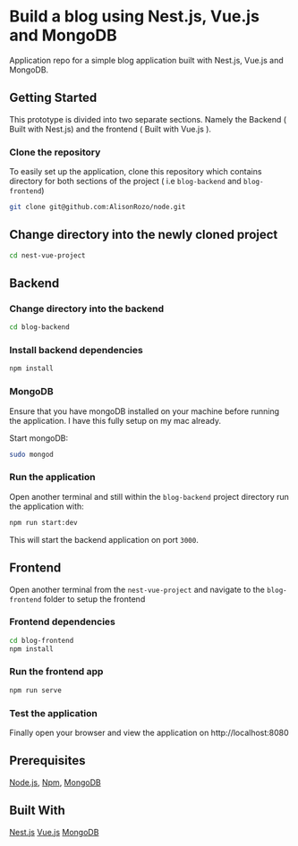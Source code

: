 # Build a blog using Nest.js, Vue.js and MongoDB

Application repo for a simple blog application built with Nest.js, Vue.js and MongoDB.

## Getting Started
This prototype is divided into two separate sections. Namely the Backend ( Built with Nest.js) and the frontend
( Built with Vue.js ).

### Clone the repository
To easily set up the application, clone this repository which contains directory for both sections of the project ( i.e `blog-backend` and `blog-frontend`)

```bash
git clone git@github.com:AlisonRozo/node.git
```

## Change directory into the newly cloned project
```bash
cd nest-vue-project
```

## Backend
### Change directory into the backend
```bash
cd blog-backend
```

### Install backend dependencies

```bash
npm install
```

### MongoDB
Ensure that you have mongoDB installed on your machine before running the application. I have this fully setup on my mac already.

Start mongoDB:

```bash
sudo mongod
```

### Run the application
Open another terminal and still within the `blog-backend` project directory run the application with:

```bash
npm run start:dev
```

This will start the backend application on port `3000`.

## Frontend
Open another terminal from the `nest-vue-project` and navigate to the `blog-frontend` folder to setup the frontend

### Frontend dependencies
```bash
cd blog-frontend
npm install
```

### Run the frontend app

```bash
npm run serve
```

### Test the application
Finally open your browser and view the application on http://localhost:8080

## Prerequisites
 [Node.js](https://nodejs.org/en/), [Npm](https://www.npmjs.com/), [MongoDB](https://docs.mongodb.com/v3.2/installation/)

## Built With
[Nest.js](https://nestjs.com/)
[Vue.js](https://vuejs.org/)
[MongoDB]() 
